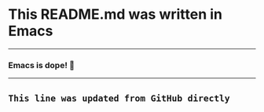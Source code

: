 # This README.md was written in Emacs
---
### Emacs is dope! 👴

---
`This line was updated from GitHub directly`
---
